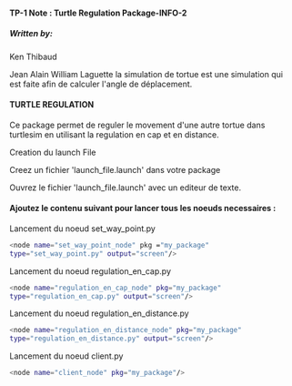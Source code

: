 #### TP-1 Note : Turtle Regulation Package-INFO-2
##### Written by:
Ken Thibaud

Jean Alain William Laguette
la simulation de tortue est une simulation qui est faite afin de calculer l'angle de déplacement.

#### TURTLE REGULATION
Ce package permet de reguler le movement d'une autre tortue dans turtlesim en utilisant la regulation en cap et en distance.

Creation du launch File

Creez un fichier 'launch_file.launch' dans votre package

Ouvrez le fichier 'launch_file.launch' avec un editeur de texte.

#### Ajoutez le contenu suivant pour lancer tous les noeuds necessaires : 

Lancement du noeud set_way_point.py

```sh
<node name="set_way_point_node" pkg ="my_package" 
type="set_way_point.py" output="screen"/>
````

Lancement du noeud regulation_en_cap.py
```sh
<node name="regulation_en_cap_node" pkg="my_package" 
type="regulation_en_cap.py" output="screen"/>
```

Lancement du noeud regulation_en_distance.py

```sh
<node name="regulation_en_distance_node" pkg="my_package" 
type="regulation_en_distance.py" output="screen"/>
```

Lancement du noeud client.py

```sh
<node name="client_node" pkg="my_package"/>
```
